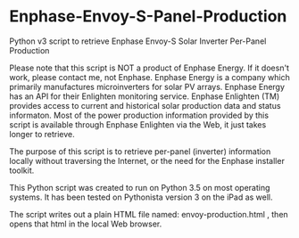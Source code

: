 # Enphase-Envoy-S-Panel-Production
Python v3 script to retrieve Enphase Envoy-S Solar Inverter Per-Panel Production

Please note that this script is NOT a product of Enphase Energy. If it doesn't work, please contact me, not Enphase. Enphase Energy is a company which primarily manufactures microinverters for solar PV arrays. Enphase Energy has an API for their Enlighten monitoring service. Enphase Enlighten (TM) provides access to current and historical solar production data and status informaton. Most of the power production information provided by this script is available through Enphase Enlighten via the Web, it just takes longer to retrieve.

The purpose of this script is to retrieve per-panel (inverter) information locally without traversing the Internet, or the need for the Enphase installer toolkit.

This Python script was created to run on Python 3.5 on most operating systems.
It has been tested on Pythonista version 3 on the iPad as well.

The script writes out a plain HTML file named: envoy-production.html , then opens that html in the local Web browser.
